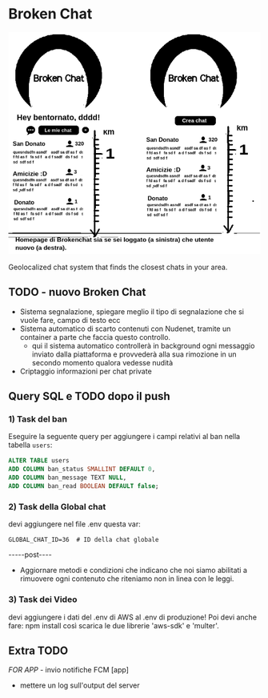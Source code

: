 # Broken Chat

![alt text](preview.png "First preview app")


Geolocalized chat system that finds the closest chats in your area.

## TODO - nuovo Broken Chat

- Sistema segnalazione, spiegare meglio il tipo di segnalazione che si vuole fare, campo di testo ecc
- Sistema automatico di scarto contenuti con Nudenet, tramite un container a parte che faccia questo controllo.
  - qui il sistema automatico controllerà in background ogni messaggio inviato dalla piattaforma e provvederà alla sua rimozione in un secondo momento qualora vedesse nudità
- Criptaggio informazioni per chat private

## Query SQL e TODO dopo il push

### 1) Task del ban

Eseguire la seguente query per aggiungere i campi relativi al ban nella tabella `users`:

```sql
ALTER TABLE users
ADD COLUMN ban_status SMALLINT DEFAULT 0,
ADD COLUMN ban_message TEXT NULL,
ADD COLUMN ban_read BOOLEAN DEFAULT false;
```

### 2) Task della Global chat

devi aggiungere nel file .env questa var:

```
GLOBAL_CHAT_ID=36  # ID della chat globale
```

-----post----
- Aggiornare metodi e condizioni che indicano che noi siamo abilitati a rimuovere ogni contenuto che riteniamo non in linea con le leggi.

### 3) Task dei Video

devi aggiungere i dati del .env di AWS al .env di produzione!
Poi devi anche fare: npm install così scarica le due librerie 'aws-sdk' e 'multer'.

## Extra TODO
  *FOR APP*
    - invio notifiche FCM [app]
 - mettere un log sull'output del server 

